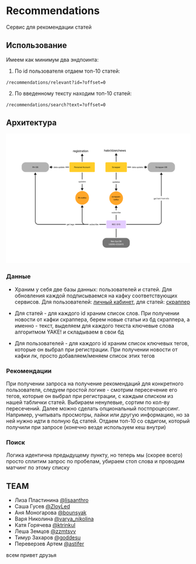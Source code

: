 # Recommendations

Сервис для рекомендации статей

## Использование

Имеем как минимум два эндпоинта: 

1. По id пользователя отдаем топ-10 статей:

```
/recommendations/relevant?id=?offset=0
```

2. По введенному тексту находим топ-10 статей:
```
/recommendations/search?text=?offset=0
```

## Архитектура

![schehma](imgs/schema.png)

### Данные 

- Храним у себя две базы данных: пользователей и статей. Для обновления каждой подписываемся на кафку соответствующих сервисов. Для пользователей: [личный кабинет](https://github.com/cyberchronicle/PersonalAccount), для статей: [скраппер](https://github.com/cyberchronicle/Scrapper)

- Для статей - для каждого id храним список слов. При получении новости от кафки скраппера, берем новые статьи из бд скраппера, а именно - текст, выделяем для каждого текста ключевые слова алгоритмом YAKE! и складываем в свои бд

- Для пользователей - для каждого id храним список ключевых тегов, которые он выбрал при регистрации. При получении новости от кафки лк, просто добавляем/меняем список этих тегов

### Рекомендации

При получении запроса на получение рекомендаций для конкретного пользователя, следуем простой логике - смотрим пересечение его тегов, которые он выбрал при регистрации, с каждым списком из нашей таблички статей. Выбираем ненулевые, сортим по кол-ву пересечений. Далее можно сделать опциональный постпроцессинг. Например, учитывать просмотры, лайки или другую информацию, но за ней нужно идти в полную бд статей. Отдаем топ-10 со свдигом, который получили при запросе (конечно везде используем кеш внутри)

### Поиск

Логика идентична предыдущему пункту, но теперь мы (скорее всего) просто сплитим запрос по пробелам, убираем стоп слова и проводим матчинг по этому списку

## TEAM

- Лиза Пластинина [@lisaanthro](https://t.me/lisaanthro)
- Саша Гусев [@ZloyLed](https://t.me/ZloyLed)
- Аня Моногарова [@bounsyak](https://t.me/bounsyak)
- Варя Николина [@varya_nikolina](https://t.me/varya_nikolina)
- Катя Горячева [@ktrinkul](https://t.me/ktrinkul)
- Леша Земцов [@zzmtsvv](https://t.me/zzmtsvv)
- Тимур Захаров [@goddesu](https://t.me/goddesu)
- Переверзев Артем [@astifer](https://t.me/astifer)

всем привет друзья
